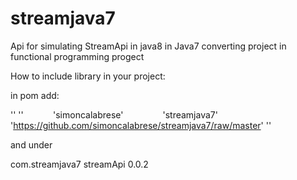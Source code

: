 # streamjava7
Api for simulating StreamApi in java8 in Java7 converting project in functional programming progect

How to include library in your project:

in pom add:

'<repositories>'
        '<repository>'
            '<id>simoncalabrese</id>'
                '<name>streamjava7</name>'
                '<url>https://github.com/simoncalabrese/streamjava7/raw/master</url>'
        '</repository>'
 </repositories>
 
 and under <dependecies>
 
  <dependency>
       <groupId>com.streamjava7</groupId>
       <artifactId>streamApi</artifactId>
       <version>0.0.2</version>
  </dependency>
